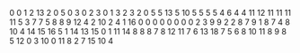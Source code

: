 0
0
1
2
13
2
0
5
0
3
0
2
3
0
1
3
2
3
2
0
5
5
13
5
10
5
5
5
5
4
6
4
4
11
12
11
11
11
11
5
3
7
7
5
8
8
9
12
4
2
10
2
4
1
16
0
0
0
0
0
0
0
0
2
3
9
9
2
2
8
7
9
1
8
7
4
8
10
4
14
15
16
5
1
14
13
15
0
1
11
14
8
8
8
7
8
12
11
7
6
13
18
7
5
6
8
10
11
8
9
8
5
12
0
3
10
0
11
8
2
7
15
10
4
